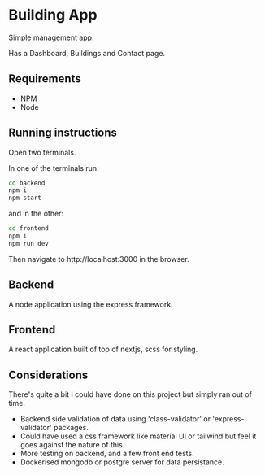 # Building App

Simple management app.  

Has a Dashboard, Buildings and Contact page.

## Requirements

- NPM
- Node

## Running instructions

Open two terminals.

In one of the terminals run:

```bash
cd backend
npm i
npm start
```

and in the other:

```bash
cd frontend
npm i
npm run dev
```

Then navigate to http://localhost:3000 in the browser.

## Backend

A node application using the express framework.

## Frontend

A react application built of top of nextjs, scss for styling.

## Considerations

There's quite a bit I could have done on this project but simply ran out of time.

- Backend side validation of data using 'class-validator' or 'express-validator' packages.
- Could have used a css framework like material UI or tailwind but feel it goes against the nature of this.
- More testing on backend, and a few front end tests.
- Dockerised mongodb or postgre server for data persistance.
